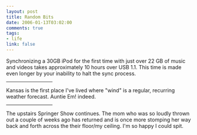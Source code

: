 ```yaml
--- 
layout: post
title: Random Bits
date: 2006-01-13T03:02:00
comments: true
tags:
- life
link: false
---
```

Synchronizing a 30GB iPod for the first time with just over 22 GB of music and videos takes approximately 10 hours over USB 1.1. This time is made even longer by your inability to halt the sync process.

<hr width="25%" />

Kansas is the first place I've lived where "wind" is a regular, recurring weather forecast. Auntie Em! indeed.

<hr width="25%" />

The upstairs Springer Show continues. The mom who was so loudly thrown out a couple of weeks ago has returned and is once more stomping her way back and forth across the their floor/my ceiling. I'm so happy I could spit.
